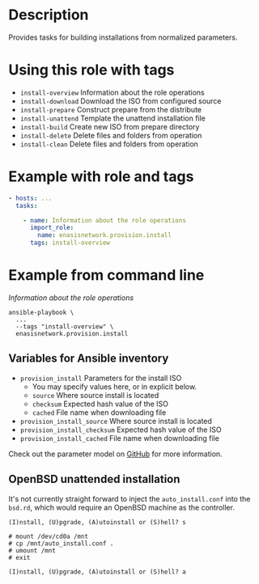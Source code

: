 # Description
Provides tasks for building installations from normalized parameters.

# Using this role with tags
- `install-overview` Information about the role operations
- `install-download` Download the ISO from configured source
- `install-prepare` Construct prepare from the distribute
- `install-unattend` Template the unattend installation file
- `install-build` Create new ISO from prepare directory
- `install-delete` Delete files and folders from operation
- `install-clean` Delete files and folders from operation

# Example with role and tags
```yaml
- hosts: ...
  tasks:

    - name: Information about the role operations
      import_role:
        name: enasisnetwork.provision.install
      tags: install-overview
```

# Example from command line
*Information about the role operations*
```
ansible-playbook \
  ...
  --tags "install-overview" \
  enasisnetwork.provision.install
```

## Variables for Ansible inventory
- `provision_install` Parameters for the install ISO
    - You may specify values here, or in explicit below.
    - `source` Where source install is located
    - `checksum` Expected hash value of the ISO
    - `cached` File name when downloading file
- `provision_install_source` Where source install is located
- `provision_install_checksum` Expected hash value of the ISO
- `provision_install_cached` File name when downloading file

Check out the parameter model on
[GitHub](https://github.com/enasisnetwork/ansible-provision/blob/main/collection/plugins/action/install.py)
for more information.

## OpenBSD unattended installation
It's not currently straight forward to inject the `auto_install.conf` into
the `bsd.rd`, which would require an OpenBSD machine as the controller.

```
(I)nstall, (U)pgrade, (A)utoinstall or (S)hell? s

# mount /dev/cd0a /mnt
# cp /mnt/auto_install.conf .
# umount /mnt
# exit

(I)nstall, (U)pgrade, (A)utoinstall or (S)hell? a
```
